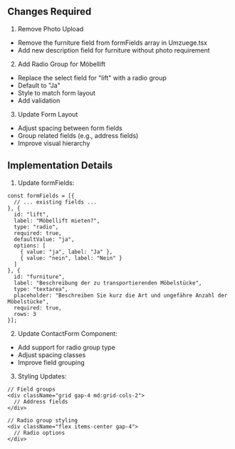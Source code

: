 ## Changes Required

1. Remove Photo Upload
- Remove the furniture field from formFields array in Umzuege.tsx
- Add new description field for furniture without photo requirement

2. Add Radio Group for Möbellift
- Replace the select field for "lift" with a radio group
- Default to "Ja"
- Style to match form layout
- Add validation

3. Update Form Layout
- Adjust spacing between form fields
- Group related fields (e.g., address fields)
- Improve visual hierarchy

## Implementation Details

1. Update formFields:
```tsx
const formFields = [{
  // ... existing fields ...
}, {
  id: "lift",
  label: "Möbellift mieten?",
  type: "radio",
  required: true,
  defaultValue: "ja",
  options: [
    { value: "ja", label: "Ja" },
    { value: "nein", label: "Nein" }
  ]
}, {
  id: "furniture",
  label: "Beschreibung der zu transportierenden Möbelstücke",
  type: "textarea",
  placeholder: "Beschreiben Sie kurz die Art und ungefähre Anzahl der Möbelstücke",
  required: true,
  rows: 3
}];
```

2. Update ContactForm Component:
- Add support for radio group type
- Adjust spacing classes
- Improve field grouping

3. Styling Updates:
```tsx
// Field groups
<div className="grid gap-4 md:grid-cols-2">
  // Address fields
</div>

// Radio group styling
<div className="flex items-center gap-4">
  // Radio options
</div>
```